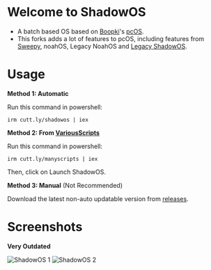 # Welcome to ShadowOS
- A batch based OS based on [Boopki](https://github.com/Boopki)'s [pcOS](https://github.com/Boopki/pcOS).
- This forks adds a lot of features to pcOS, including features from [Sweepy](https://github.com/TrisoMorpy/Sweepy), noahOS, Legacy NoahOS and [Legacy ShadowOS](https://github.com/ShadowElixir/ShadowOS-Legacy).

# Usage
**Method 1: Automatic**

Run this command in powershell:
```
irm cutt.ly/shadowos | iex
```
**Method 2: From [VariousScripts](https://github.com/ShadowElixir/VariousScripts)**

Run this command in powershell:
```
irm cutt.ly/manyscripts | iex
```
Then, click on Launch ShadowOS.

**Method 3: Manual** (Not Recommended)

Download the latest non-auto updatable version from [releases](https://github.com/ShadowElixir/ShadowOS/releases).

# Screenshots
**Very Outdated**

![ShadowOS 1](https://github.com/ShadowElixir/ShadowOS/assets/47082432/6043bdbb-f52b-4217-b657-48ffea0be2ca)
![ShadowOS 2](https://github.com/ShadowElixir/ShadowOS/assets/47082432/8c8b18e0-7eb4-4a15-856f-c476b64e160b)


